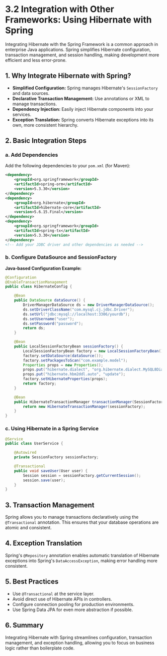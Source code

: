 # 3.2 Integration with Other Frameworks: Using Hibernate with Spring

Integrating Hibernate with the Spring Framework is a common approach in enterprise Java applications. Spring simplifies Hibernate configuration, transaction management, and session handling, making development more efficient and less error-prone.

## 1. Why Integrate Hibernate with Spring?

- **Simplified Configuration:** Spring manages Hibernate's `SessionFactory` and data sources.
- **Declarative Transaction Management:** Use annotations or XML to manage transactions.
- **Dependency Injection:** Easily inject Hibernate components into your services.
- **Exception Translation:** Spring converts Hibernate exceptions into its own, more consistent hierarchy.

## 2. Basic Integration Steps

### a. Add Dependencies

Add the following dependencies to your `pom.xml` (for Maven):

```xml
<dependency>
    <groupId>org.springframework</groupId>
    <artifactId>spring-orm</artifactId>
    <version>5.3.30</version>
</dependency>
<dependency>
    <groupId>org.hibernate</groupId>
    <artifactId>hibernate-core</artifactId>
    <version>5.6.15.Final</version>
</dependency>
<dependency>
    <groupId>org.springframework</groupId>
    <artifactId>spring-tx</artifactId>
    <version>5.3.30</version>
</dependency>
<!-- Add your JDBC driver and other dependencies as needed -->
```

### b. Configure DataSource and SessionFactory

**Java-based Configuration Example:**

```java
@Configuration
@EnableTransactionManagement
public class HibernateConfig {

    @Bean
    public DataSource dataSource() {
        DriverManagerDataSource ds = new DriverManagerDataSource();
        ds.setDriverClassName("com.mysql.cj.jdbc.Driver");
        ds.setUrl("jdbc:mysql://localhost:3306/yourdb");
        ds.setUsername("user");
        ds.setPassword("password");
        return ds;
    }

    @Bean
    public LocalSessionFactoryBean sessionFactory() {
        LocalSessionFactoryBean factory = new LocalSessionFactoryBean();
        factory.setDataSource(dataSource());
        factory.setPackagesToScan("com.example.model");
        Properties props = new Properties();
        props.put("hibernate.dialect", "org.hibernate.dialect.MySQL8Dialect");
        props.put("hibernate.hbm2ddl.auto", "update");
        factory.setHibernateProperties(props);
        return factory;
    }

    @Bean
    public HibernateTransactionManager transactionManager(SessionFactory sessionFactory) {
        return new HibernateTransactionManager(sessionFactory);
    }
}
```

### c. Using Hibernate in a Spring Service

```java
@Service
public class UserService {

    @Autowired
    private SessionFactory sessionFactory;

    @Transactional
    public void saveUser(User user) {
        Session session = sessionFactory.getCurrentSession();
        session.save(user);
    }
}
```

## 3. Transaction Management

Spring allows you to manage transactions declaratively using the `@Transactional` annotation. This ensures that your database operations are atomic and consistent.

## 4. Exception Translation

Spring's `@Repository` annotation enables automatic translation of Hibernate exceptions into Spring's `DataAccessException`, making error handling more consistent.

## 5. Best Practices

- Use `@Transactional` at the service layer.
- Avoid direct use of Hibernate APIs in controllers.
- Configure connection pooling for production environments.
- Use Spring Data JPA for even more abstraction if possible.

## 6. Summary

Integrating Hibernate with Spring streamlines configuration, transaction management, and exception handling, allowing you to focus on business logic rather than boilerplate code.
